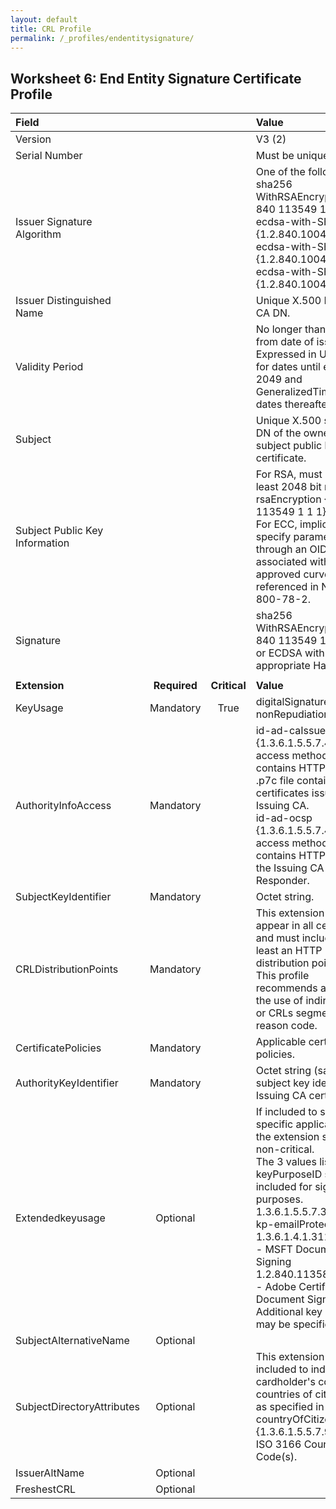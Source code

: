 ```yaml
---
layout: default
title: CRL Profile
permalink: /_profiles/endentitysignature/
---
```


## Worksheet 6: End Entity Signature Certificate Profile

| **Field** |       |       | **Value**                             |
| :-------- | :---: | :---: | :-------------------------------     |
| Version   |       |       | V3 (2)                                 |
| Serial Number   |       |       | Must be unique. |
| Issuer Signature Algorithm   |       |       |  One of the following: <br>sha256 WithRSAEncryption {1 2 840 113549 1 1 11} <br>ecdsa-with-SHA256 {1.2.840.10045.4.3.2} <br>ecdsa-with-SHA384 {1.2.840.10045.4.3.3} <br>ecdsa-with-SHA512 {1.2.840.10045.4.3.4}. | 
| Issuer Distinguished Name   |       |       |  Unique X.500 Issuing CA DN.  |
| Validity Period   |       |       |  No longer than 3 years from date of issue.<BR>Expressed in UTCTime for dates until end of 2049 and GeneralizedTime for dates thereafter.  | 
| Subject   |       |       |   Unique X.500 subject DN of the owner of the subject public key in the certificate.   |
| Subject Public Key Information   |       |       |   For RSA, must be at least 2048 bit modulus, rsaEncryption {1 2 840 113549 1 1 1}.<BR>For ECC, implicitly specify parameters through an OID associated with a NIST-approved curve referenced in NIST SP 800-78-2.   |
| Signature   |       |       |   sha256 WithRSAEncryption {1 2 840 113549 1 1 11}<BR>or ECDSA with appropriate Hash.   |
|               |                 |              |                                       |
| **Extension** |  **Required**   | **Critical** | **Value**                             |
| KeyUsage  | Mandatory | True |  digitalSignature, nonRepudiation. |
|AuthorityInfoAccess   | Mandatory  |  | id-ad-caIssuers {1.3.6.1.5.5.7.48.2} access method entry contains HTTP URL for .p7c file containing certificates issued to Issuing CA.<BR>id-ad-ocsp {1.3.6.1.5.5.7.48.1} access method entry contains HTTP URL for the Issuing CA OCSP Responder. | 
| SubjectKeyIdentifier   | Mandatory |  | Octet string.  |
| CRLDistributionPoints   | Mandatory |   |  This extension must appear in all certificates and must include at least an HTTP URI distribution point name.<BR>This profile recommends against the use of indirect CRLs or CRLs segmented by reason code. | 
| CertificatePolicies   | Mandatory  |  | Applicable certificate policies. |
| AuthorityKeyIdentifier   | Mandatory  |  | Octet string (same as subject key identifier in Issuing CA certificate). |
| Extendedkeyusage   | Optional |  |  If included to support specific applications, the extension should be non-critical.<BR>The 3 values listed for keyPurposeID should be included for signing purposes.<BR>1.3.6.1.5.5.7.3.4 - Id-kp-emailProtection<BR>1.3.6.1.4.1.311.10.3.12 - MSFT Document Signing<BR>1.2.840.113583.1.1.5 - Adobe Certified Document Signing.<BR>Additional key purposes may be specified.  |
|SubjectAlternativeName   | Optional  |  |   |
| SubjectDirectoryAttributes   | Optional  |  | This extension may be included to indicate the cardholder's country or countries of citizenship, as specified in [3].<BR>countryOfCitizenship {1.3.6.1.5.5.7.9.4} - ISO 3166 Country Code(s). | 
| IssuerAltName   | Optional  |  |   | 
| FreshestCRL   | Optional  |  |   |
